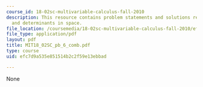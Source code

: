 ```yaml
---
course_id: 18-02sc-multivariable-calculus-fall-2010
description: This resource contains problem statements and solutions related to volumes
  and determinants in space.
file_location: /coursemedia/18-02sc-multivariable-calculus-fall-2010/efc7d9a535e851514b2c2f59e13ebbad_MIT18_02SC_pb_6_comb.pdf
file_type: application/pdf
layout: pdf
title: MIT18_02SC_pb_6_comb.pdf
type: course
uid: efc7d9a535e851514b2c2f59e13ebbad

---
```

None